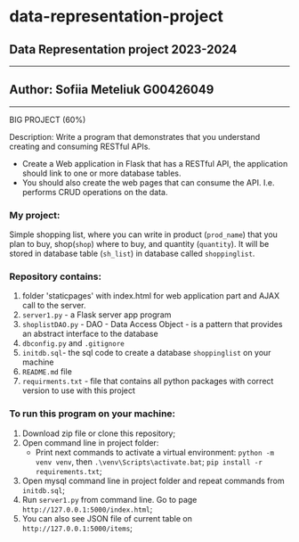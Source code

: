 # data-representation-project

## Data Representation project 2023-2024
-----------

## Author: Sofiia Meteliuk G00426049
-----------

BIG PROJECT (60%)

Description:
Write a program that demonstrates that you understand creating and consuming
RESTful APIs. 

- Create a Web application in Flask that has a RESTful API, the application
should link to one or more database tables.
- You should also create the web pages that can consume the API. I.e. performs
CRUD operations on the data.

### My project:
Simple shopping list, where you can write in product (`prod_name`) that you plan to buy, shop(`shop`) where to buy, and quantity (`quantity`).
It will be stored in database table (`sh_list`) in database called `shoppinglist`. 



### Repository contains: 

1. folder 'staticpages' with index.html for web application part and AJAX call to the server.
2. `server1.py` - a Flask server app program
3. `shoplistDAO.py` - DAO - Data Access Object - is a pattern that provides an abstract interface to the database
4. `dbconfig.py` and `.gitignore` 
5. `initdb.sql`- the sql code to create a database `shoppinglist` on your machine
6. `README.md` file
7. `requirments.txt` - file that contains all python packages with correct version to use with this project 

### To run this program on your machine:

1. Download zip file or clone this repository;
2. Open command line in project folder:
   - Print next commands to activate a virtual environment: `python -m venv venv`, then `.\venv\Scripts\activate.bat`; `pip install -r requirements.txt`;
3. Open mysql command line in project folder and repeat commands from `initdb.sql`;
3. Run `server1.py` from  command line. Go to page `http://127.0.0.1:5000/index.html`;
4. You can also see JSON file of current table  on `http://127.0.0.1:5000/items`;
